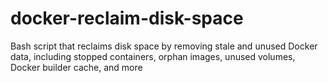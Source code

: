 # docker-reclaim-disk-space
Bash script that reclaims disk space by removing stale and unused Docker data, including stopped containers, orphan images, unused volumes, Docker builder cache, and more
